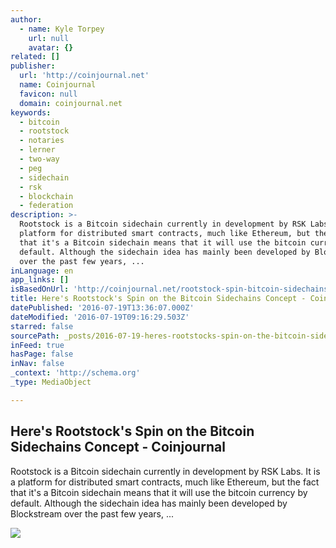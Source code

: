 ```yaml
---
author:
  - name: Kyle Torpey
    url: null
    avatar: {}
related: []
publisher:
  url: 'http://coinjournal.net'
  name: Coinjournal
  favicon: null
  domain: coinjournal.net
keywords:
  - bitcoin
  - rootstock
  - notaries
  - lerner
  - two-way
  - peg
  - sidechain
  - rsk
  - blockchain
  - federation
description: >-
  Rootstock is a Bitcoin sidechain currently in development by RSK Labs. It is a
  platform for distributed smart contracts, much like Ethereum, but the fact
  that it's a Bitcoin sidechain means that it will use the bitcoin currency by
  default. Although the sidechain idea has mainly been developed by Blockstream
  over the past few years, ...
inLanguage: en
app_links: []
isBasedOnUrl: 'http://coinjournal.net/rootstock-spin-bitcoin-sidechains/'
title: Here's Rootstock's Spin on the Bitcoin Sidechains Concept - Coinjournal
datePublished: '2016-07-19T13:36:07.000Z'
dateModified: '2016-07-19T09:16:29.503Z'
starred: false
sourcePath: _posts/2016-07-19-heres-rootstocks-spin-on-the-bitcoin-sidechains-concept-.md
inFeed: true
hasPage: false
inNav: false
_context: 'http://schema.org'
_type: MediaObject

---
```

<article style=""><h1>Here's Rootstock's Spin on the Bitcoin Sidechains Concept - Coinjournal</h1><p>Rootstock is a Bitcoin sidechain currently in development by RSK Labs. It is a platform for distributed smart contracts, much like Ethereum, but the fact that it's a Bitcoin sidechain means that it will use the bitcoin currency by default. Although the sidechain idea has mainly been developed by Blockstream over the past few years, ...</p><img src="http://coinjournal.net/wp-content/uploads/2016/07/Rootstock-Sidechains.png" /></article>